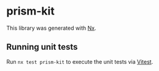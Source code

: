 # prism-kit

This library was generated with [Nx](https://nx.dev).

## Running unit tests

Run `nx test prism-kit` to execute the unit tests via [Vitest](https://vitest.dev/).
